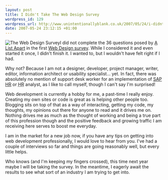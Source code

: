 ```yaml
--- 
layout: post
title: I Didn't Take The Web Design Survey
wordpress_id: 129
wordpress_url: http://www.unintentionallyblank.co.uk/2007/05/24/i-didnt-take-the-web-design-survey/
date: 2007-05-24 23:12:15 +01:00
---
```

<p><img src="http://www.unintentionallyblank.co.uk/wp-content/uploads/2007/05/survey-logo.gif" alt="The Web Design Survey" class="alignleft" />I did not complete the 36 questions posed by <a href="http://alistapart.com">A List Apart</a> in the first <a href="http://alistapart.com/articles/webdesignsurvey">Web Design survey</a>. While I considered it and even started it once, I didn't finish it. I wanted to, but I wouldn't have felt right if I had.</p>

<p>Why not? Because I am not a designer, developer, project manager, writer, editor, information architect or usability specialist... yet. In fact, there was absolutely no mention of support desk worker for an implementation of <a href="http://en.wikipedia.org/wiki/SAP_AG">SAP HR</a> or <abbr title="Human Resources">HR</abbr> analyst, as I like to call myself, though I can't say I'm surprised!</p>

<p>Web development is currently a hobby for me, a past-time I really enjoy. Creating my own sites or code is great as is helping other people too. Blogging sits on top of that as a way of interacting, getting my code, my thoughts, my opinions out there for anyone to read and it drives me on. Nothing drives me as much as the thought of working and being a true part of this profession though and the positive feedback and growing traffic I am receiving here serves to boost me everyday.</p>

<p>I am in the market for a new job now, if you have any tips on getting into web development professionally, I would love to hear from you. I've had a couple of interviews so far and things are going reasonably well, but every little helps.</p>

<p>Who knows (and I'm keeping my fingers crossed), this time next year maybe I will be taking the survey. In the meantime, I eagerly await the results to see what sort of an industry I am trying to get into.</p>
